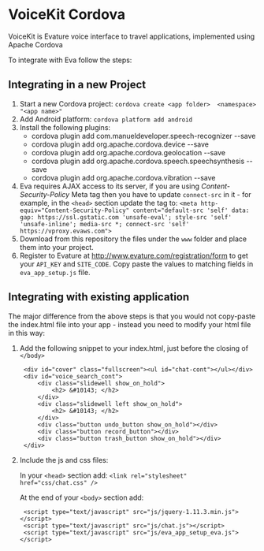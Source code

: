 # VoiceKit Cordova
VoiceKit is Evature voice interface to travel applications, implemented using Apache Cordova

To integrate with Eva follow the steps:

## Integrating in a new Project
1. Start a new Cordova project:   `cordova create <app folder>  <namespace> "<app name>"`
2. Add Android platform:  `cordova platform add android`
3. Install the following plugins:
     * cordova plugin add com.manueldeveloper.speech-recognizer --save
     * cordova plugin add org.apache.cordova.device --save
     * cordova plugin add org.apache.cordova.geolocation --save
     * cordova plugin add org.apache.cordova.speech.speechsynthesis --save
     * cordova plugin add org.apache.cordova.vibration --save
4. Eva requires AJAX access to its server, if you are using _Content-Security-Policy_ Meta tag then you have to update `connect-src` in it - for example, in the `<head>` section update the tag to:
    `<meta http-equiv="Content-Security-Policy" content="default-src 'self' data: gap: https://ssl.gstatic.com 'unsafe-eval'; style-src 'self' 'unsafe-inline'; media-src *; connect-src 'self' https://vproxy.evaws.com">`
5. Download from this repository the files under the `www` folder and place them into your project.
7. Register to Evature at http://www.evature.com/registration/form to get your `API_KEY` and `SITE_CODE`. Copy paste the values to matching fields in `eva_app_setup.js` file.


## Integrating with existing application 
The major difference from the above steps is that you would not copy-paste the index.html file into your app - instead you need to modify your html file in this way:

1. Add the following snippet to your index.html, just before the closing of `</body>`

        <div id="cover" class="fullscreen"><ul id="chat-cont"></ul></div>
        <div id="voice_search_cont">
            <div class="slidewell show_on_hold">
                <h2> &#10143; </h2>
            </div>
            <div class="slidewell left show_on_hold">
                <h2> &#10143; </h2>
            </div>
            <div class="button undo_button show_on_hold"></div>
            <div class="button record_button"></div>
            <div class="button trash_button show_on_hold"></div>
        </div>
        
2. Include the js and css files:

   In your `<head>` section add:
   `<link rel="stylesheet" href="css/chat.css" />`
    
   At the end of your `<body>` section add:
   
        <script type="text/javascript" src="js/jquery-1.11.3.min.js"></script>
        <script type="text/javascript" src="js/chat.js"></script>
        <script type="text/javascript" src="js/eva_app_setup_eva.js"></script>                                                                                
  